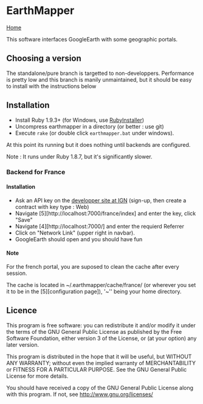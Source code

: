 EarthMapper
===========

[Home][3]

This software interfaces GoogleEarth with some geographic portals.

## Choosing a version

The standalone/pure branch is targetted to non-developpers. Performance is
pretty low and this branch is manily unmaintained, but it should be easy to 
install with the instructions below

## Installation

- Install Ruby 1.9.3+ (for Windows, use [RubyInstaller][1])
- Uncompress earthmapper in a directory (or better : use git)
- Execute `rake` (or double click `earthmapper.bat` under windows).

At this point its running but it does nothing until backends are configured.

Note : It runs under Ruby 1.8.7, but it's significantly slower.

### Backend for France

#### Installation 

- Ask an API key on the [developper site at IGN][2]
(sign-up, then create a contract with key type : Web)
- Navigate [5][http://localhost:7000/france/index] and enter the key, click "Save"
- Navigate [4][http://localhost:7000/] and enter the requierd Referrer
- Click on "Network Link" (upper right in navbar).
- GoogleEarth should open and you should have fun

#### Note

For the french portal, you are suposed to clean the cache after every session.

The cache is located in ~/.earthmapper/cache/france/ (or wherever you set it to 
be in the [5][configuration page]), '~'' being your home directory.

## Licence

This program is free software: you can redistribute it and/or modify
it under the terms of the GNU General Public License as published by
the Free Software Foundation, either version 3 of the License, or
(at your option) any later version.

This program is distributed in the hope that it will be useful,
but WITHOUT ANY WARRANTY; without even the implied warranty of
MERCHANTABILITY or FITNESS FOR A PARTICULAR PURPOSE.  See the
GNU General Public License for more details.

You should have received a copy of the GNU General Public License
along with this program.  If not, see <http://www.gnu.org/licenses/>

    
  [1]: http://rubyinstaller.org/
  [2]: http://api.ign.fr/moncompte/login
  [3]: https://github.com/leucos/earthmapper/
  [4]: http://localhost:7000/
  [5]: http://localhost:7000/france/index